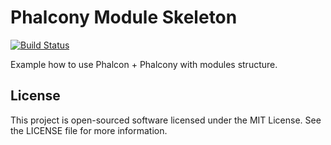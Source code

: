 Phalcony Module Skeleton
========
[![Build Status](https://travis-ci.org/ovr/phalcon-module-phalcony-skeleton.png?branch=master)](https://travis-ci.org/ovr/phalcon-module-phalcony-skeleton)

Example how to use Phalcon + Phalcony with modules structure.

License
-------
This project is open-sourced software licensed under the MIT License. See the LICENSE file for more information.